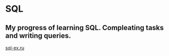 # SQL

## My progress of learning SQL. Compleating tasks and writing queries.

[sql-ex.ru](https://github.com/ZabiyakaDaniil/SQL/blob/main/sql-ex.ru/Computer%20Company/readme.md)
